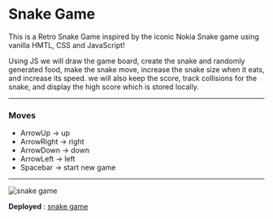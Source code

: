 # Snake Game

This is a Retro Snake Game inspired by the iconic Nokia Snake game using vanilla HMTL, CSS and JavaScript!

Using JS we will draw the game board, create the snake and randomly generated food, make the snake move, increase the snake size when it eats, and increase its speed. we will also keep the score, track collisions for the snake, and display the high score which is stored locally.

---

### Moves
- ArrowUp -> up
- ArrowRight -> right
- ArrowDown -> down
- ArrowLeft -> left
- Spacebar -> start new game

---

![snake game]()

**Deployed** : [snake game](https://mauryavishal767.github.io/snake-game/)
